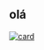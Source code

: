 ## olá
[![card](https://github-readme-stats.vercel.app/api?username=HenriquepSouza23code&theme=default)](https://github.com/anuraghazra/github-readme-stats)
